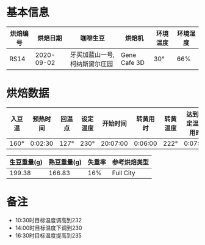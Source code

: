 # 基本信息

|烘焙编号|烘焙日期|咖啡生豆|烘焙机|环境温度|环境湿度|
|------|-------|-------|-----|------|--------|
|RS14|2020-09-02|牙买加蓝山一号, 柯纳斯黛尔庄园|Gene Cafe 3D|30°|66%|

# 烘焙数据

|入豆温|预热时间|回温点|设定温度|开始时间|转黄用时|转黄温度|达到设定温度用时|结束时间|烘焙时长|机内冷却到60°用时|静置(排气)用时|
|-----|------|-----|-------|-------|------|-------|--------------|------|-------|---------------|------------|
|160° |0:02:30|127°|230°|20:07:00|0:06:00|222°|0:07:21|20:24:00|0:17:00|0:10:42|01:00:00|

|生豆重量(g)|熟豆重量(g)|失重率|参考烘焙类型|
|----------|---------|-----|----------|
|199.38|166.83|16%|Full City|

# 备注

- 10:30时目标温度调高到232
- 14:00时目标温度下调到230
- 16:30时目标温度提高到235
